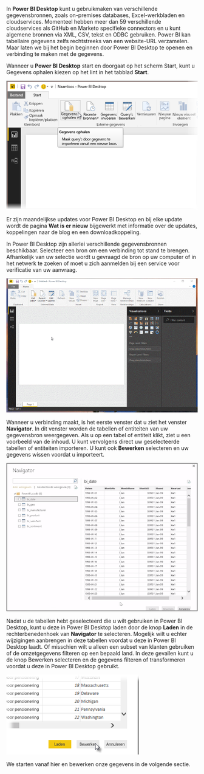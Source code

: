 In **Power BI Desktop** kunt u gebruikmaken van verschillende gegevensbronnen, zoals on-premises databases, Excel-werkbladen en cloudservices. Momenteel hebben meer dan 59 verschillende cloudservices als GitHub en Marketo specifieke connectors en u kunt algemene bronnen via XML, CSV, tekst en ODBC gebruiken. Power BI kan tabellaire gegevens zelfs rechtstreeks van een website-URL verzamelen. Maar laten we bij het begin beginnen door Power BI Desktop te openen en verbinding te maken met de gegevens.

Wanneer u **Power BI Desktop** start en doorgaat op het scherm Start, kunt u Gegevens ophalen kiezen op het lint in het tabblad **Start**.

![](media/1-2-connect-to-data-sources-in-power-bi-desktop/1-2_1.png)

Er zijn maandelijkse updates voor Power BI Desktop en bij elke update wordt de pagina **Wat is er nieuw** bijgewerkt met informatie over de updates, koppelingen naar de blog en een downloadkoppeling.

In Power BI Desktop zijn allerlei verschillende gegevensbronnen beschikbaar. Selecteer een bron om een verbinding tot stand te brengen. Afhankelijk van uw selectie wordt u gevraagd de bron op uw computer of in het netwerk te zoeken of moet u zich aanmelden bij een service voor verificatie van uw aanvraag.

![](media/1-2-connect-to-data-sources-in-power-bi-desktop/1-2_2.gif)

Wanneer u verbinding maakt, is het eerste venster dat u ziet het venster **Navigator**. In dit venster worden de tabellen of entiteiten van uw gegevensbron weergegeven. Als u op een tabel of entiteit klikt, ziet u een voorbeeld van de inhoud. U kunt vervolgens direct uw geselecteerde tabellen of entiteiten importeren. U kunt ook **Bewerken** selecteren en uw gegevens wissen voordat u importeert.

![](media/1-2-connect-to-data-sources-in-power-bi-desktop/1-2_3.png)

Nadat u de tabellen hebt geselecteerd die u wilt gebruiken in Power BI Desktop, kunt u deze in Power BI Desktop laden door de knop **Laden** in de rechterbenedenhoek van **Navigator** te selecteren. Mogelijk wilt u echter wijzigingen aanbrengen in deze tabellen voordat u deze in Power BI Desktop laadt. Of misschien wilt u alleen een subset van klanten gebruiken of de omzetgegevens filteren op een bepaald land. In deze gevallen kunt u de knop Bewerken selecteren en de gegevens filteren of transformeren voordat u deze in Power BI Desktop gebruikt.

![](media/1-2-connect-to-data-sources-in-power-bi-desktop/1-2_4.png)

We starten vanaf hier en bewerken onze gegevens in de volgende sectie.

